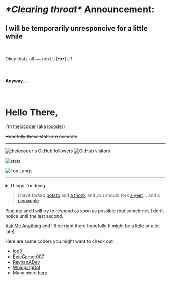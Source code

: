 <h1><i>*Clearing throat*</i> Announcement:</h1>
<h2> I will be temporarily unresponcive for a little while</h2>
<br/>
<p>Okey thatz all ~~ next U(•ᴥ•)U !<!--- doge ---></p>
<br/>
<h4>Anyway...</h4>
<br/>

<!-- Dis so cute: 🐶🐕 -->
<!-- ### Hi there 👋 -->

<!--
**theiocoder/theiocoder** is a ✨ _special_ ✨ repository because its `README.md` (this file) appears on your GitHub profile.

Here are some ideas to get you started:

- 🔭 I’m currently working on ...
- 🌱 I’m currently learning ...
- 👯 I’m looking to collaborate on ...
- 🤔 I’m looking for help with ...
- 💬 Ask me about ...
- 📫 How to reach me: ...
- 😄 Pronouns: ...
- ⚡ Fun fact: ...
-->

# Hello There,
I'm [theiocoder](https://github.com/theiocoder) (aka [iocoder](https://replit.com/@iocoder))

<strike>Hopefully these stats are accurate</strike>

---
![theiocoder's GitHub followers](https://img.shields.io/github/followers/theiocoder?color=00bbbb&style=for-the-badge&logo=github&logoColor=fff) 
![GitHub visitors](https://visitor-badge-reloaded.herokuapp.com/badge?page_id=theiocoder.visitor.badge.reloaded&color=00bbbb&style=for-the-badge&logo=github)

![stats](https://github-readme-stats.vercel.app/api?username=theiocoder&include_all_commits=true&show_icons=true&theme=prussian&count_private=true&cache_seconds=1801)

![Top Langs](https://github-readme-stats.vercel.app/api/top-langs/?username=theiocoder&theme=prussian&layout=compact)

---
<details><summary>Things I'm doing</summary>
 
  - [x] Making things
  - [x] Breaking things
  - [x] Doing small projects <strike>that no one cares about</strike>
  - [x] Existing
  
</details>

> i have forked [potato](https://github.com/theiocoder/potato) and [a thonk](https://github.com/theiocoder/thonk) and *you* should fork [a yeet](https://github.com/theiocoder/yeet)... and a [pinnapple](https://github.com/theiocoder/Pinnapple)

[Ping me](https://github.com/theiocoder/Ping-me) and I will try to respond as soon as possible (but sometimes I don't notice until the last second.

[Ask Me Anything](https://github.com/theiocoder/AMA) and I'll be right there <strike>hopefully</strike> (I might be a little or a lot late).

Here are some coders you might want to check out:

 - [iop3](https://github.com/iop3/iop3#readme)
 - [EpicGamer007](https://github.com/EpicGamer007/EpicGamer007#readme)
 - [RayhanADev](https://github.com/RayhanADev/RayhanADev#readme)
 - [WhippingDot](https://github.com/WhippingDot/WhippingDot#readme)
 - Many more [here](https://github.com/orgs/Repl-it-Coders/people)
